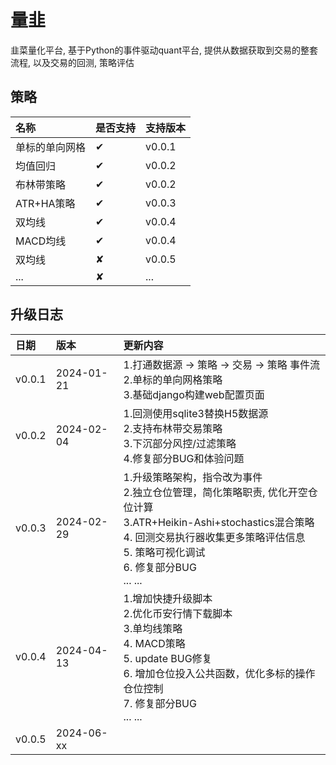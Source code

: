 量韭
===============
韭菜量化平台, 基于Python的事件驱动quant平台, 提供从数据获取到交易的整套流程, 以及交易的回测, 策略评估

策略
--------------------

| 名称       | 是否支持     | 支持版本   |
|:---------|:---------|:-------|
| 单标的单向网格  | &#10004; | v0.0.1 |
| 均值回归     | &#10004; | v0.0.2 |
| 布林带策略    | &#10004; | v0.0.2 |
| ATR+HA策略 | &#10004; | v0.0.3 |
| 双均线      | &#10004; | v0.0.4 |
| MACD均线   | &#10004; | v0.0.4 |
| 双均线      | &#10008; | v0.0.5 |
| ...      | &#10008; | ...    |




升级日志
----------------------

| 日期     | 版本         | 更新内容                                                                                                                                                        |
|:-------|:-----------|:------------------------------------------------------------------------------------------------------------------------------------------------------------|
| v0.0.1 | 2024-01-21 | 1.打通数据源 -> 策略 -> 交易 -> 策略 事件流<br/>2.单标的单向网格策略<br/>3.基础django构建web配置页面                                                                                       |
| v0.0.2 | 2024-02-04 | 1.回测使用sqlite3替换H5数据源<br/>2.支持布林带交易策略<br/> 3.下沉部分风控/过滤策略<br/>4.修复部分BUG和体验问题<br/>                                                                             |
| v0.0.3 | 2024-02-29 | 1.升级策略架构，指令改为事件<br/> 2.独立仓位管理，简化策略职责, 优化开空仓位计算<br/> 3.ATR+Heikin-Ashi+stochastics混合策略<br/> 4. 回测交易执行器收集更多策略评估信息<br/> 5. 策略可视化调试<br/> 6. 修复部分BUG<br/>... ... |
| v0.0.4 | 2024-04-13 | 1.增加快捷升级脚本<br/> 2.优化币安行情下载脚本<br/> 3.单均线策略<br/> 4. MACD策略<br/> 5. update BUG修复<br/> 6. 增加仓位投入公共函数，优化多标的操作仓位控制<br/> 7. 修复部分BUG<br/>... ...                    |
| v0.0.5 | 2024-06-xx |                                                                                                                                                             |
